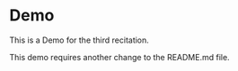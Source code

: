 # Demo

This is a Demo for the third recitation.

This demo requires another change to the README.md file.
